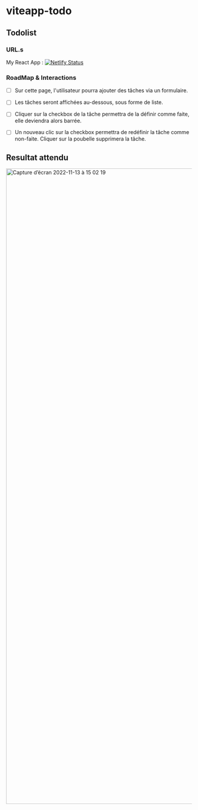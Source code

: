 # viteapp-todo

## Todolist

### URL.s

My React App : [![Netlify Status](https://api.netlify.com/api/v1/badges/442c11d2-e86f-4974-b2ac-c08e8b233569/deploy-status)](https://endearing-faloodeh-5641e5.netlify.app/)

### RoadMap & Interactions

- [ ]  Sur cette page, l'utilisateur pourra ajouter des tâches via un formulaire.

- [ ]  Les tâches seront affichées au-dessous, sous forme de liste. 

- [ ]  Cliquer sur la checkbox de la tâche permettra de la définir comme faite, elle deviendra alors barrée.

- [ ]  Un nouveau clic sur la checkbox permettra de redéfinir la tâche comme non-faite. Cliquer sur la poubelle supprimera la tâche.

## Resultat attendu

<img width="1721" alt="Capture d’écran 2022-11-13 à 15 02 19" src="https://user-images.githubusercontent.com/89101530/201525848-12d29492-8379-4921-a164-c79a34aced74.png">
